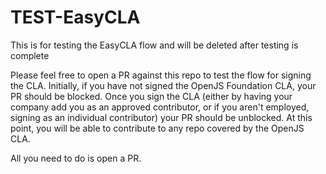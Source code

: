 # TEST-EasyCLA
This is for testing the EasyCLA flow and will be deleted after testing is complete

Please feel free to open a PR against this repo to test the flow for signing the CLA. Initially, if you have not signed the OpenJS Foundation CLA, your PR should be blocked. Once you sign the CLA (either by having your company add you as an approved contributor, or if you aren't employed, signing as an individual contributor) your PR should be unblocked. At this point, you will be able to contribute to any repo covered by the OpenJS CLA.

All you need to do is open a PR.
